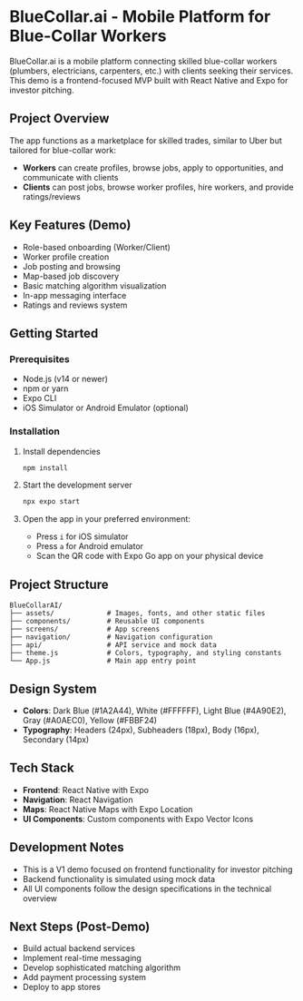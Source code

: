 # BlueCollar.ai - Mobile Platform for Blue-Collar Workers

BlueCollar.ai is a mobile platform connecting skilled blue-collar workers (plumbers, electricians, carpenters, etc.) with clients seeking their services. This demo is a frontend-focused MVP built with React Native and Expo for investor pitching.

## Project Overview

The app functions as a marketplace for skilled trades, similar to Uber but tailored for blue-collar work:

- **Workers** can create profiles, browse jobs, apply to opportunities, and communicate with clients
- **Clients** can post jobs, browse worker profiles, hire workers, and provide ratings/reviews

## Key Features (Demo)

- Role-based onboarding (Worker/Client) 
- Worker profile creation
- Job posting and browsing
- Map-based job discovery
- Basic matching algorithm visualization
- In-app messaging interface
- Ratings and reviews system

## Getting Started

### Prerequisites

- Node.js (v14 or newer)
- npm or yarn
- Expo CLI
- iOS Simulator or Android Emulator (optional)

### Installation

1. Install dependencies

   ```bash
   npm install
   ```

2. Start the development server

   ```bash
   npx expo start
   ```

3. Open the app in your preferred environment:
   - Press `i` for iOS simulator
   - Press `a` for Android emulator
   - Scan the QR code with Expo Go app on your physical device

## Project Structure

```
BlueCollarAI/
├── assets/             # Images, fonts, and other static files
├── components/         # Reusable UI components
├── screens/            # App screens
├── navigation/         # Navigation configuration
├── api/                # API service and mock data
├── theme.js            # Colors, typography, and styling constants
└── App.js              # Main app entry point
```

## Design System

- **Colors**: Dark Blue (#1A2A44), White (#FFFFFF), Light Blue (#4A90E2), Gray (#A0AEC0), Yellow (#FBBF24)
- **Typography**: Headers (24px), Subheaders (18px), Body (16px), Secondary (14px)

## Tech Stack

- **Frontend**: React Native with Expo
- **Navigation**: React Navigation
- **Maps**: React Native Maps with Expo Location
- **UI Components**: Custom components with Expo Vector Icons
## Development Notes

- This is a V1 demo focused on frontend functionality for investor pitching
- Backend functionality is simulated using mock data
- All UI components follow the design specifications in the technical overview

## Next Steps (Post-Demo)

- Build actual backend services
- Implement real-time messaging
- Develop sophisticated matching algorithm
- Add payment processing system
- Deploy to app stores
